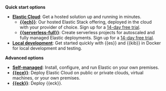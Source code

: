 **Quick start options**

* [**Elastic Cloud**](/deploy-manage/deploy/elastic-cloud.md): Get a hosted solution up and running in minutes.
   * [**{{ech}}**](/deploy-manage/deploy/elastic-cloud/cloud-hosted.md): Our hosted Elastic Stack offering, deployed in the cloud with your provider of choice. Sign up for a [14-day free trial](https://cloud.elastic.co/registration).
   * [**{{serverless-full}}**](/deploy-manage/deploy/elastic-cloud/serverless.md): Create serverless projects for autoscaled and fully managed Elastic deployments. Sign up for a [14-day free trial](https://cloud.elastic.co/serverless-registration).
* [**Local development**](/solutions/search/run-elasticsearch-locally.md): Get started quickly with {{es}} and {{kib}} in Docker for local development and testing.

**Advanced options**

* [**Self-managed**](/deploy-manage/deploy/self-managed.md): Install, configure, and run Elastic on your own premises.
* [**{{ece}}**](https://www.elastic.co/guide/en/cloud-enterprise/current/Elastic-Cloud-Enterprise-overview.html): Deploy Elastic Cloud on public or private clouds, virtual machines, or your own premises.
* [**{{eck}}**](/deploy-manage/deploy/cloud-on-k8s.md): Deploy {{eck}}.